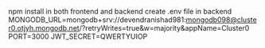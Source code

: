 npm install in both frontend and backend
create .env file in backend
MONGODB_URL=mongodb+srv://devendranishad981:mongodb098@cluster0.otjyh.mongodb.net/?retryWrites=true&w=majority&appName=Cluster0
PORT=3000
JWT_SECRET=QWERTYUIOP

